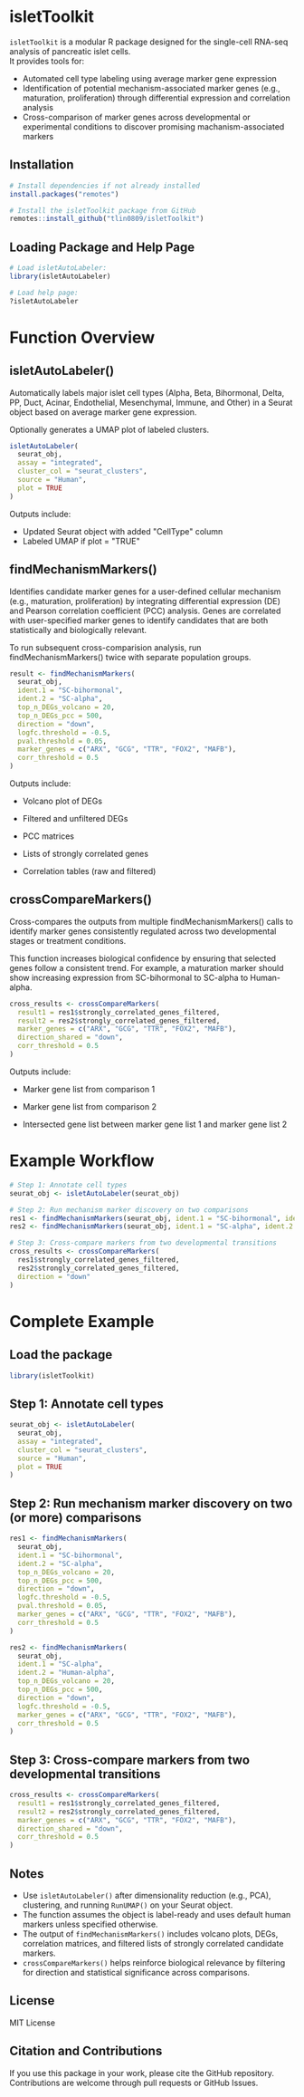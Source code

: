 # isletToolkit

`isletToolkit` is a modular R package designed for the single-cell RNA-seq analysis of pancreatic islet cells.  
It provides tools for:

- Automated cell type labeling using average marker gene expression
- Identification of potential mechanism-associated marker genes (e.g., maturation, proliferation) through differential expression and correlation analysis
- Cross-comparison of marker genes across developmental or experimental conditions to discover promising machanism-associated markers

## Installation

```r
# Install dependencies if not already installed
install.packages("remotes")

# Install the isletToolkit package from GitHub
remotes::install_github("tlin0809/isletToolkit")
```

## Loading Package and Help Page
```r
# Load isletAutoLabeler: 
library(isletAutoLabeler)
```

```r
# Load help page: 
?isletAutoLabeler
```

# Function Overview  

## isletAutoLabeler()
Automatically labels major islet cell types (Alpha, Beta, Bihormonal, Delta, PP, 
Duct, Acinar, Endothelial, Mesenchymal, Immune, and Other) in a Seurat object 
based on average marker gene expression. 

Optionally generates a UMAP plot of labeled clusters.

```r
isletAutoLabeler(
  seurat_obj,
  assay = "integrated",
  cluster_col = "seurat_clusters",
  source = "Human",
  plot = TRUE
)
```
Outputs include: 
- Updated Seurat object with added "CellType" column
- Labeled UMAP if plot = "TRUE"

## findMechanismMarkers()
Identifies candidate marker genes for a user-defined cellular mechanism (e.g., 
maturation, proliferation) by integrating differential expression (DE) and Pearson
correlation coefficient (PCC) analysis.
Genes are correlated with user-specified marker genes to identify candidates that
are both statistically and biologically relevant.

To run subsequent cross-comparision analysis, run findMechanismMarkers() twice 
with separate population groups.
```r
result <- findMechanismMarkers(
  seurat_obj,
  ident.1 = "SC-bihormonal",
  ident.2 = "SC-alpha",
  top_n_DEGs_volcano = 20,
  top_n_DEGs_pcc = 500,
  direction = "down",
  logfc.threshold = -0.5,
  pval.threshold = 0.05,
  marker_genes = c("ARX", "GCG", "TTR", "FOX2", "MAFB"),
  corr_threshold = 0.5
)
```
Outputs include: 
- Volcano plot of DEGs

- Filtered and unfiltered DEGs

- PCC matrices

- Lists of strongly correlated genes

- Correlation tables (raw and filtered)

## crossCompareMarkers()
Cross-compares the outputs from multiple findMechanismMarkers() calls to identify
marker genes consistently regulated across two developmental stages or treatment conditions.

This function increases biological confidence by ensuring that selected genes 
follow a consistent trend. For example, a maturation marker should show increasing
expression from SC-bihormonal to SC-alpha to Human-alpha.
```r
cross_results <- crossCompareMarkers(
  result1 = res1$strongly_correlated_genes_filtered,
  result2 = res2$strongly_correlated_genes_filtered,
  marker_genes = c("ARX", "GCG", "TTR", "FOX2", "MAFB"),
  direction_shared = "down",
  corr_threshold = 0.5
)
```
Outputs include:

- Marker gene list from comparison 1

- Marker gene list from comparison 2

- Intersected gene list between marker gene list 1 and marker gene list 2

# Example Workflow 
```r
# Step 1: Annotate cell types
seurat_obj <- isletAutoLabeler(seurat_obj)

# Step 2: Run mechanism marker discovery on two comparisons
res1 <- findMechanismMarkers(seurat_obj, ident.1 = "SC-bihormonal", ident.2 = "SC-alpha", ...)
res2 <- findMechanismMarkers(seurat_obj, ident.1 = "SC-alpha", ident.2 = "Human-alpha", ...)

# Step 3: Cross-compare markers from two developmental transitions
cross_results <- crossCompareMarkers(
  res1$strongly_correlated_genes_filtered,
  res2$strongly_correlated_genes_filtered,
  direction = "down"
)
```

# Complete Example

## Load the package
```r
library(isletToolkit)
```

## Step 1: Annotate cell types
```r
seurat_obj <- isletAutoLabeler(
  seurat_obj,
  assay = "integrated",
  cluster_col = "seurat_clusters",
  source = "Human",
  plot = TRUE
)
```

## Step 2: Run mechanism marker discovery on two (or more) comparisons
```r
res1 <- findMechanismMarkers(
  seurat_obj,
  ident.1 = "SC-bihormonal",
  ident.2 = "SC-alpha",
  top_n_DEGs_volcano = 20,
  top_n_DEGs_pcc = 500,
  direction = "down",
  logfc.threshold = -0.5,
  pval.threshold = 0.05,
  marker_genes = c("ARX", "GCG", "TTR", "FOX2", "MAFB"),
  corr_threshold = 0.5
)
```

```r
res2 <- findMechanismMarkers(
  seurat_obj,
  ident.1 = "SC-alpha",
  ident.2 = "Human-alpha",
  top_n_DEGs_volcano = 20,
  top_n_DEGs_pcc = 500,
  direction = "down",
  logfc.threshold = -0.5,
  marker_genes = c("ARX", "GCG", "TTR", "FOX2", "MAFB"),
  corr_threshold = 0.5
)
```

## Step 3: Cross-compare markers from two developmental transitions
```r
cross_results <- crossCompareMarkers(
  result1 = res1$strongly_correlated_genes_filtered,
  result2 = res2$strongly_correlated_genes_filtered,
  marker_genes = c("ARX", "GCG", "TTR", "FOX2", "MAFB"),
  direction_shared = "down",
  corr_threshold = 0.5
)
```

## Notes

- Use `isletAutoLabeler()` after dimensionality reduction (e.g., PCA), clustering, and running `RunUMAP()` on your Seurat object.
- The function assumes the object is label-ready and uses default human markers unless specified otherwise.
- The output of `findMechanismMarkers()` includes volcano plots, DEGs, correlation matrices, and filtered lists of strongly correlated candidate markers.
- `crossCompareMarkers()` helps reinforce biological relevance by filtering for direction and statistical significance across comparisons.

## License

MIT License

## Citation and Contributions

If you use this package in your work, please cite the GitHub repository.  
Contributions are welcome through pull requests or GitHub Issues.
